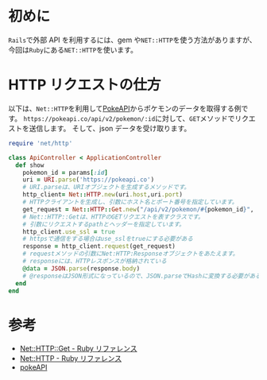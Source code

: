 <!--
title:   【Rails】外部APIを使う方法
tags:    HTTP,Rails,Responce,api
id:      9c146f46db180e9469d2
private: false
-->

# 初めに

`Rails`で外部 API を利用するには、gem や`NET::HTTP`を使う方法がありますが、今回は`Ruby`にある`NET::HTTP`を使います。

# HTTP リクエストの仕方

以下は、`Net::HTTP`を利用して[PokeAPI](https://pokeapi.co/)からポケモンのデータを取得する例です。
`https://pokeapi.co/api/v2/pokemon/:id`に対して、`GET`メソッドでリクエストを送信します。
そして、json データを受け取ります。

```ruby:api_controller.rb
require 'net/http'

class ApiController < ApplicationController
  def show
    pokemon_id = params[:id]
    uri = URI.parse('https://pokeapi.co')
    # URI.parseは、URIオブジェクトを生成するメソッドです。
    http_client= Net::HTTP.new(uri.host,uri.port)
    # HTTPクライアントを生成し、引数にホスト名とポート番号を指定しています。
    get_request = Net::HTTP::Get.new("/api/v2/pokemon/#{pokemon_id}", 'Content-Type' => 'application/json')
    # Net::HTTP::Getは、HTTPのGETリクエストを表すクラスです。
    # 引数にリクエストするpathとヘッダーを指定しています。
    http_client.use_ssl = true
    # httpsで通信をする場合はuse_sslをtrueにする必要がある
    response = http_client.request(get_request)
    # requestメソッドの引数にNet:HTTP:Responseオブジェクトをあたえます。
    # responseには、HTTPレスポンスが格納されている
    @data = JSON.parse(response.body)
    # @responseはJSON形式になっているので、JSON.parseでHashに変換する必要がある
  end
end

```

# 参考

- [Net::HTTP::Get - Ruby リファレンス](https://docs.ruby-lang.org/ja/latest/class/Net=3a=3aHTTP=3a=3aGet.html)
- [Net::HTTP - Ruby リファレンス](https://docs.ruby-lang.org/ja/latest/class/Net=3a=3aHTTP.html)
- [pokeAPI](https://pokeapi.co/docs/v2)
